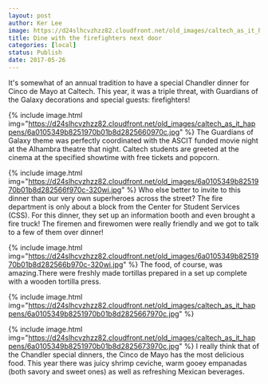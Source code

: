 ```yaml
---
layout: post
author: Ker Lee
image: https://d24slhcvzhzz82.cloudfront.net/old_images/caltech_as_it_happens/6a0105349b8251970b01b8d282565c970c.jpg
title: Dine with the firefighters next door
categories: [local]
status: Publish
date: 2017-05-26
---
```



It's somewhat of an annual tradition to have a special Chandler dinner for Cinco de Mayo at Caltech. This year, it was a triple threat, with Guardians of the Galaxy decorations and special guests: firefighters!


{% include image.html img="https://d24slhcvzhzz82.cloudfront.net/old_images/caltech_as_it_happens/6a0105349b8251970b01b8d2825660970c.jpg" %}
The Guardians of Galaxy theme was perfectly coordinated with the ASCIT funded movie night at the Alhambra theatre that night. Caltech students are greeted at the cinema at the specified showtime with free tickets and popcorn.


{% include image.html img="https://d24slhcvzhzz82.cloudfront.net/old_images/6a0105349b8251970b01b8d282566f970c-320wi.jpg" %}
Who else better to invite to this dinner than our very own superheroes across the street? The fire department is only about a block from the Center for Student Services (CSS). For this dinner, they set up an information booth and even brought a fire truck! The firemen and firewomen were really friendly and we got to talk to a few of them over dinner!

{% include image.html img="https://d24slhcvzhzz82.cloudfront.net/old_images/6a0105349b8251970b01b8d282566b970c-320wi.jpg" %}
The food, of course, was amazing.There were freshly made tortillas prepared in a set up complete with a wooden tortilla press.


{% include image.html img="https://d24slhcvzhzz82.cloudfront.net/old_images/caltech_as_it_happens/6a0105349b8251970b01b8d2825667970c.jpg" %}

{% include image.html img="https://d24slhcvzhzz82.cloudfront.net/old_images/caltech_as_it_happens/6a0105349b8251970b01b8d2825673970c.jpg" %}
I really think that of the Chandler special dinners, the Cinco de Mayo has the most delicious food. This year there was juicy shrimp ceviche, warm gooey empanadas (both savory and sweet ones) as well as refreshing Mexican beverages.


